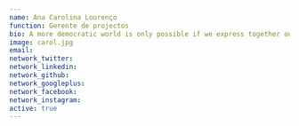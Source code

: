 ```yaml
---
name: Ana Carolina Lourenço
function: Gerente de projectos
bio: A more democratic world is only possible if we express together our collective will for social change (and very loudly!).
image: carol.jpg
email:
network_twitter:
network_linkedin:
network_github:
network_googleplus:
network_facebook:
network_instagram:
active: true
---
```


